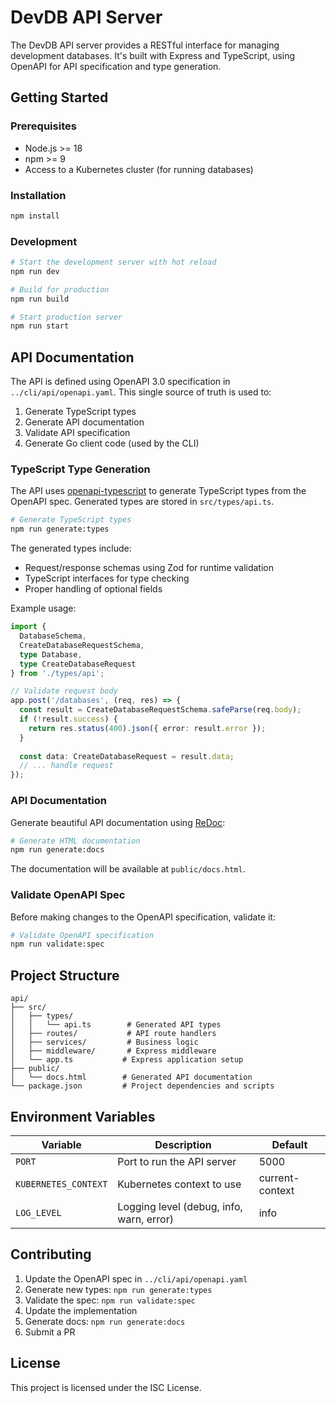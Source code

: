 # DevDB API Server

The DevDB API server provides a RESTful interface for managing development databases. It's built with Express and TypeScript, using OpenAPI for API specification and type generation.

## Getting Started

### Prerequisites

- Node.js >= 18
- npm >= 9
- Access to a Kubernetes cluster (for running databases)

### Installation

```bash
npm install
```

### Development

```bash
# Start the development server with hot reload
npm run dev

# Build for production
npm run build

# Start production server
npm run start
```

## API Documentation

The API is defined using OpenAPI 3.0 specification in `../cli/api/openapi.yaml`. This single source of truth is used to:

1. Generate TypeScript types
2. Generate API documentation
3. Validate API specification
4. Generate Go client code (used by the CLI)

### TypeScript Type Generation

The API uses [openapi-typescript](https://github.com/drwpow/openapi-typescript) to generate TypeScript types from the OpenAPI spec. Generated types are stored in `src/types/api.ts`.

```bash
# Generate TypeScript types
npm run generate:types
```

The generated types include:
- Request/response schemas using Zod for runtime validation
- TypeScript interfaces for type checking
- Proper handling of optional fields

Example usage:

```typescript
import { 
  DatabaseSchema,
  CreateDatabaseRequestSchema,
  type Database,
  type CreateDatabaseRequest
} from './types/api';

// Validate request body
app.post('/databases', (req, res) => {
  const result = CreateDatabaseRequestSchema.safeParse(req.body);
  if (!result.success) {
    return res.status(400).json({ error: result.error });
  }
  
  const data: CreateDatabaseRequest = result.data;
  // ... handle request
});
```

### API Documentation

Generate beautiful API documentation using [ReDoc](https://github.com/Redocly/redoc):

```bash
# Generate HTML documentation
npm run generate:docs
```

The documentation will be available at `public/docs.html`.

### Validate OpenAPI Spec

Before making changes to the OpenAPI specification, validate it:

```bash
# Validate OpenAPI specification
npm run validate:spec
```

## Project Structure

```
api/
├── src/
│   ├── types/
│   │   └── api.ts        # Generated API types
│   ├── routes/           # API route handlers
│   ├── services/         # Business logic
│   ├── middleware/       # Express middleware
│   └── app.ts           # Express application setup
├── public/
│   └── docs.html        # Generated API documentation
└── package.json         # Project dependencies and scripts
```

## Environment Variables

| Variable | Description | Default |
|----------|-------------|---------|
| `PORT` | Port to run the API server | 5000 |
| `KUBERNETES_CONTEXT` | Kubernetes context to use | current-context |
| `LOG_LEVEL` | Logging level (debug, info, warn, error) | info |

## Contributing

1. Update the OpenAPI spec in `../cli/api/openapi.yaml`
2. Generate new types: `npm run generate:types`
3. Validate the spec: `npm run validate:spec`
4. Update the implementation
5. Generate docs: `npm run generate:docs`
6. Submit a PR

## License

This project is licensed under the ISC License.
